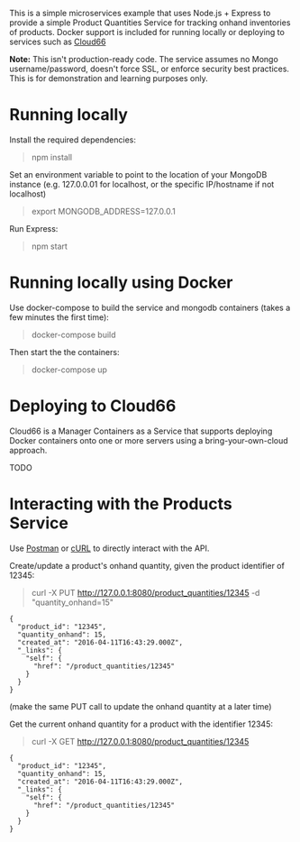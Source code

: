 This is a simple microservices example that uses Node.js + Express to provide a simple Product Quantities Service for tracking onhand inventories of products. Docker support is included for running locally or deploying to services such as [Cloud66](https://www.cloud66.com)

__Note:__ This isn't production-ready code. The service assumes no Mongo username/password, doesn't force SSL, or enforce security best practices. This is for demonstration and learning purposes only. 

# Running locally

Install the required dependencies:

> npm install

Set an environment variable to point to the location of your MongoDB instance (e.g. 127.0.0.01 for localhost, or the specific IP/hostname if not localhost)

> export MONGODB_ADDRESS=127.0.0.1

Run Express:

> npm start

# Running locally using Docker

Use docker-compose to build the service and mongodb containers (takes a few minutes the first time):

> docker-compose build

Then start the the containers:

> docker-compose up

# Deploying to Cloud66

Cloud66 is a Manager Containers as a Service that supports deploying Docker containers onto one or more servers using a bring-your-own-cloud approach.

TODO 

# Interacting with the Products Service

Use [Postman](https://www.getpostman.com) or [cURL](https://curl.haxx.se/) to directly interact with the API. 

Create/update a product's onhand quantity, given the product identifier of 12345:

> curl -X PUT http://127.0.0.1:8080/product_quantities/12345 -d "quantity_onhand=15"

```
{
  "product_id": "12345",
  "quantity_onhand": 15,
  "created_at": "2016-04-11T16:43:29.000Z",
  "_links": {
    "self": {
      "href": "/product_quantities/12345"
    }
  }
}
```

(make the same PUT call to update the onhand quantity at a later time)

Get the current onhand quantity for a product with the identifier 12345:

> curl -X GET http://127.0.0.1:8080/product_quantities/12345

```
{
  "product_id": "12345",
  "quantity_onhand": 15,
  "created_at": "2016-04-11T16:43:29.000Z",
  "_links": {
    "self": {
      "href": "/product_quantities/12345"
    }
  }
}
```

